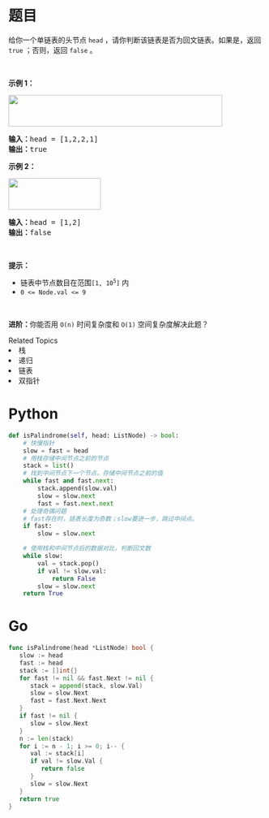 # 题目
<p>给你一个单链表的头节点 <code>head</code> ，请你判断该链表是否为回文链表。如果是，返回 <code>true</code> ；否则，返回 <code>false</code> 。</p>

<p>&nbsp;</p>

<p><strong>示例 1：</strong></p>
<img alt="" src="https://assets.leetcode.com/uploads/2021/03/03/pal1linked-list.jpg" style="width: 422px; height: 62px;" />
<pre>
<strong>输入：</strong>head = [1,2,2,1]
<strong>输出：</strong>true
</pre>

<p><strong>示例 2：</strong></p>
<img alt="" src="https://assets.leetcode.com/uploads/2021/03/03/pal2linked-list.jpg" style="width: 182px; height: 62px;" />
<pre>
<strong>输入：</strong>head = [1,2]
<strong>输出：</strong>false
</pre>

<p>&nbsp;</p>

<p><strong>提示：</strong></p>

<ul>
	<li>链表中节点数目在范围<code>[1, 10<sup>5</sup>]</code> 内</li>
	<li><code>0 &lt;= Node.val &lt;= 9</code></li>
</ul>

<p>&nbsp;</p>

<p><strong>进阶：</strong>你能否用&nbsp;<code>O(n)</code> 时间复杂度和 <code>O(1)</code> 空间复杂度解决此题？</p>
<div><div>Related Topics</div><div><li>栈</li><li>递归</li><li>链表</li><li>双指针</li></div></div>

# Python

```python
def isPalindrome(self, head: ListNode) -> bool:
    # 快慢指针
    slow = fast = head
    # 用栈存储中间节点之前的节点
    stack = list()
    # 找到中间节点下一个节点，存储中间节点之前的值
    while fast and fast.next:
        stack.append(slow.val)
        slow = slow.next
        fast = fast.next.next
    # 处理奇偶问题
    # fast存在时，链表长度为奇数；slow要进一步，跳过中间点。
    if fast:
        slow = slow.next

    # 使用栈和中间节点后的数据对比，判断回文数
    while slow:
        val = stack.pop()
        if val != slow.val:
            return False
        slow = slow.next
    return True
```

# Go

```go
func isPalindrome(head *ListNode) bool {
   slow := head
   fast := head
   stack := []int{}
   for fast != nil && fast.Next != nil {
      stack = append(stack, slow.Val)
      slow = slow.Next
      fast = fast.Next.Next
   }
   if fast != nil {
      slow = slow.Next
   }
   n := len(stack)
   for i := n - 1; i >= 0; i-- {
      val := stack[i]
      if val != slow.Val {
         return false
      }
      slow = slow.Next
   }
   return true
}
```